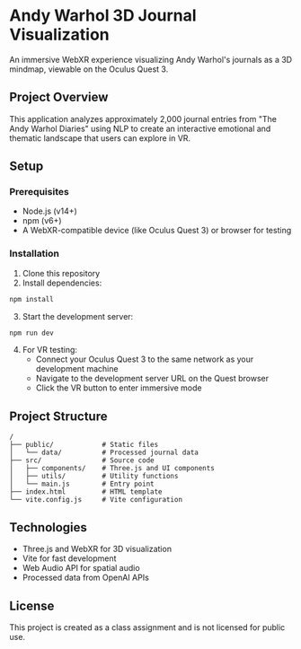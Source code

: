 # Andy Warhol 3D Journal Visualization

An immersive WebXR experience visualizing Andy Warhol's journals as a 3D mindmap, viewable on the Oculus Quest 3.

## Project Overview

This application analyzes approximately 2,000 journal entries from "The Andy Warhol Diaries" using NLP to create an interactive emotional and thematic landscape that users can explore in VR.

## Setup

### Prerequisites

- Node.js (v14+)
- npm (v6+)
- A WebXR-compatible device (like Oculus Quest 3) or browser for testing

### Installation

1. Clone this repository
2. Install dependencies:

```bash
npm install
```

3. Start the development server:

```bash
npm run dev
```

4. For VR testing:
   - Connect your Oculus Quest 3 to the same network as your development machine
   - Navigate to the development server URL on the Quest browser
   - Click the VR button to enter immersive mode

## Project Structure

```
/
├── public/            # Static files
│   └── data/          # Processed journal data
├── src/               # Source code
│   ├── components/    # Three.js and UI components
│   ├── utils/         # Utility functions
│   └── main.js        # Entry point
├── index.html         # HTML template
└── vite.config.js     # Vite configuration
```

## Technologies

- Three.js and WebXR for 3D visualization
- Vite for fast development
- Web Audio API for spatial audio
- Processed data from OpenAI APIs

## License

This project is created as a class assignment and is not licensed for public use.